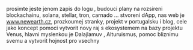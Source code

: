 prosimte jeste jenom zapis do logu , budouci plany na rozsireni blockachainu, solana, stellar, tron, carnado ... stvoreni dApp, nas web je www.newearth.cz, prozkoumej stranky, projekt v portugalsku i blog, cele jako koncept pomoci vytvorit novy raj s ekosystemem na bazy projektu Venus, hlavni myslenkou je Dalajlamuv , Alturuismus, pomoc bliznimu svemu a vytvorit hojnost pro vsechny